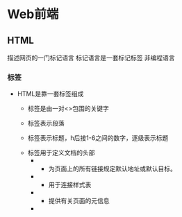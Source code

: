 # Web前端

## HTML

描述网页的一门标记语言
标记语言是一套标记标签
非编程语言

### 标签

- HTML是靠一套标签组成

	- 标签是由一对<>包围的关键字
	- <p>标签表示段落
	- <h>标签表示标题，h后接1-6之间的数字，逐级表示标题
	- <head>标签用于定义文档的头部

		- <base>

			- 为页面上的所有链接规定默认地址或默认目标。

		- <link>

			- 用于连接样式表

		- <meta>

			- 提供有关页面的元信息

		- <script>

			- 让网页动起来

		- <style>

			- 样式

		- <title>

			- head部分中必须存在的标签

### 链接

- 通过 <a> 标签进行定义的
- 在 href 属性中指定链接的地址
- <a href = "http://www.baidu.com">baidu</a>

### 文档

- 文档描述网页，HTML文档也称为网页
- 文档包含HTML标签和纯文本
- Web浏览器的作用是读取HTML文档，并以网页的形式显示

### 页面元素

- 元素指的是从开始标签到结束标签之间所有的代码

### 属性

- 属性是用来修饰标签的
- 为元素提供附加信息
- <h1 align="center">居中标题</h1>

	- align = "center"叫做属性
	- align属性名
	- "center"属性值

### 子主题 4

## CSS

### 美化页面

## JavaScript

### 人机交互

*XMind: ZEN - Trial Version*